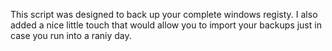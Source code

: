 This script was designed to back up your complete windows registy.
I also added a nice little touch that would allow you to import your backups just in case you run into a raniy day.
